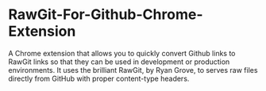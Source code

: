 # RawGit-For-Github-Chrome-Extension
A Chrome extension that allows you to quickly convert Github links to RawGit links so that they can be used in development or production environments. It uses the brilliant RawGit, by Ryan Grove, to serves raw files directly from GitHub with proper content-type headers.

